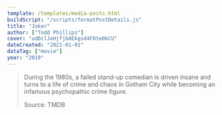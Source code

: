 ```yaml
---
template: /templates/media-posts.html
buildScript: "/scripts/formatPostDetails.js"
title: "Joker"
author: ["Todd Phillips"]
cover: "udDclJoHjfjb8Ekgsd4FDteOkCU"
dateCreated: "2021-01-01"
dataTag: ["movie"]
year: "2019"
---
```


> During the 1980s, a failed stand-up comedian is driven insane and turns to a life of crime and chaos in Gotham City while becoming an infamous psychopathic crime figure.
>
> Source: TMDB

